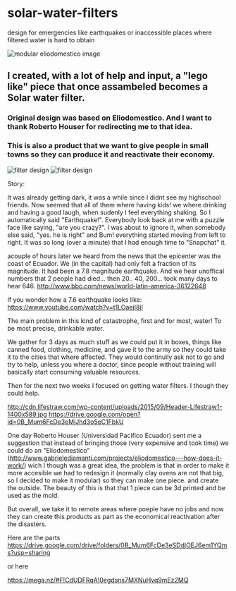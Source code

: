 # solar-water-filters
design for emergencies like earthquakes or inaccessible places where filtered water is hard to obtain

![modular eliodomestico image](https://lh5.googleusercontent.com/vumFEP9sgsV30ju1XTdYw42BPLJIfCAkA3t2rDbCMP2oLt1_rihYE5UJIpHrnDYN6P4WP95O2-MX9tI=w1282-h847-rw "modular eliodomestico")


## I created, with a lot of help and input, a "lego like" piece that once assambeled becomes a Solar water filter. 
### Original design was based on Eliodomestico. And I want to thank Roberto Houser for redirecting me to that idea.
### This is also a product that we want to give people in small towns so they can produce it and reactivate their economy.





![filter design](https://lh4.googleusercontent.com/thuoTvKVbvFpbFd-Hn0xmlfaqaLh5MqHjNqfySxb_IF9Oh0wqxexkjv5ZBnitfuIXIzKrQd8paAWWqk=w1920-h857 "solar water filter design based on eliodomestico")
![filter design](https://drive.google.com/file/d/0B_Mum6FcDe3eUi1JZTJ3NWMyR28/view?usp=sharing "solar water filter design based on eliodomestico")






Story:

It was already getting dark, it was a while since I didnt see my highschool friends. Now seemed that all of them where having kids!
we where drinking and having a good laugh, when sudenly I feel everything shaking. So I automatically said "Earthquake!". 
Everybody look back at me with a puzzle face like saying, "are you crazy?".
I was about to ignore it, when somebody else said, "yes. he is right" and Bum! everything started moving from left to right.
It was so long (over a minute) that I had enough time to "Snapchat" it.

acouple of hours later we heard from the news that the epicenter was the coast of Ecuador. We (in the capital) had only felt a fraction of its magnitude. 
It had been a 7.8 magnitude earthquake. And we hear unoffical numbers that 2 people had died... then 20.. 40, 200... took many days to hear 646.
http://www.bbc.com/news/world-latin-america-36122648

If you wonder how a 7.6 earthquake looks like: https://www.youtube.com/watch?v=t1LOaejI8jI


The main problem in this kind of catastrophe, first and for most, water!
To be most precise, drinkable water.

We gather for 3 days as much stuff as we could put it in boxes, things like canned food, clothing, medicine, and gave it to the army so they could take it to the cities that where affected. They would continully ask not to go and try to help, unless you where a doctor, since people without training will basically start consuming valuable resources. 

Then for the next two weeks I focused on getting water filters. I though they could help.

http://cdn.lifestraw.com/wp-content/uploads/2015/09/Header-Lifestraw1-1400x589.jpg
https://drive.google.com/open?id=0B_Mum6FcDe3eMjJhd3o5eC1FbkU

One day Roberto Houser (Universidad Pacifico Ecuador) sent me a suggestion that instead of bringing those (very expensive and took time) we could do an "Eliodomestico" (http://www.gabrielediamanti.com/projects/eliodomestico---how-does-it-work/) wich I though was a great idea, the problem is that in order to make it more accesible we had to redesign it (normally clay ovens are not that big, so I decided to make it modular) so they can make one piece. and create the outside. 
The beauty of this is that that 1 piece can be 3d printed and be used as the mold.

But overall, we take it to remote areas where poeple have no jobs and now they can create this products as part as the economical reactivation after the disasters.


Here are the parts
https://drive.google.com/drive/folders/0B_Mum6FcDe3eSDdjOEJ6em1YQms?usp=sharing

or here

https://mega.nz/#F!CdUDFRqA!0egdsns7MXNuHvq9mEz2MQ
